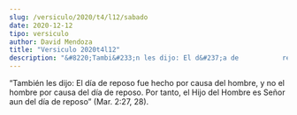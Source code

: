 ```yaml
---
slug: /versiculo/2020/t4/l12/sabado
date: 2020-12-12
tipo: versiculo
author: David Mendoza
title: "Versiculo 2020t4l12"
description: "&#8220;Tambi&#233;n les dijo: El d&#237;a de           reposo fue hecho por causa del hombre, y no el hombre por causa del           d&#237;a de reposo. Por tanto, el Hijo del Hombre es Se&#241;or aun           del d&#237;a de reposo&#8221; (Mar. 2:27, 28)."
---
```


“También les dijo: El día de
reposo fue hecho por causa del hombre, y no el hombre por causa del
día de reposo. Por tanto, el Hijo del Hombre es Señor aun
del día de reposo” (Mar. 2:27, 28).
